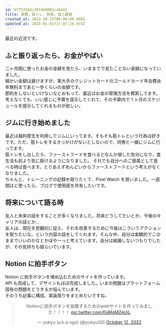 ```yaml
---
id: 67757644c30fdb8001c44b83
title: 浪費、筋トレ、将来、個人開発
created_at: 2022-10-15T00:00:00.000Z
updated_at: 2025-01-01T17:07:29.974Z
---
```


<p>最近の近況です。</p>
<h2>ふと振り返ったら、お金がやばい</h2>
<p>二ヶ月間に使ったお金の金額を見たら、いままでで見たことない金額になっていました。<br>
細かい金額は避けますが、某大手のクレジットカードのゴールドカード年会費永年無料まであと一歩くらいの金額です。<br>
節約をしないといけないなとおもって、最近はお金の管理方法を模索してます。<br>
考えなくても、いい感じに予算を提示してくれて、その予算内で 1 ヶ月のスケジュールを提示してくれるものが欲しい。</p>
<h2>ジムに行き始めました</h2>
<p>最近は福利厚生を利用してジムにいってます。そもそも筋トレという行為は好きです。ただ、筋トレをするきっかけがないとしないので、同僚と一緒にジムに行ってます。<br>
筋トレをし出したら、ファーストフードを食べるとなんか損した気分になり、食生活も前より気に掛けるようになりました。 それでも自分へのご褒美として食べる時は食べます。とりあえずめんどいからファーストフードという考えがなくなりました。<br>
ちゃんと、トレーニングの記録を取りたくて、Pixel Watch を買いました。一週間ほど使ったら、ブログで使用感を共有したいです。</p>
<h2>将来について語る時</h2>
<p>友人と未来の話をすることが多くなりました。将来どうしてたいとか、今後のキャリアの話とか...<br>
友人は、現在を悲観的に捉え、それを改善するために今後はこういうアクションを取りたいな。という内容の話をしてくれます。そんな中、自分は楽観的でこのままでいいのかなとかぼやーっと考えています。自分は結婚しないつもりでしたが、その気持ちも揺らいでいます。</p>
<h2>Notion に拍手ボタン</h2>
<p>Notion に拍手ボタンを埋め込むためのサイトを作っています。<br>
API も完成して、デザインもほぼ完成しました。いまの問題はプラットフォーム固有の問題をどうするか悩んでいます。<br>
そのうち記事に構成、実装周りをまとめたいですね、</p>
<blockquote class="twitter-tweet" data-dnt="true" align="center"><p lang="ja" dir="ltr">Notionに拍手ボタンを設置するためのwebサイトを作ってみました！！！！ <a href="https://t.co/0xMgMZeUiL">pic.twitter.com/0xMgMZeUiL</a></p>&mdash; yukyu (a.k.a ugo) (@yukyu30) <a href="https://twitter.com/yukyu30/status/1580238074675544064?ref_src=twsrc%5Etfw">October 12, 2022</a></blockquote>
<script async src="https://platform.twitter.com/widgets.js" charset="utf-8"></script>
